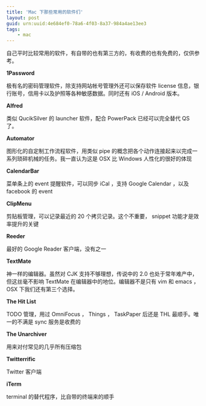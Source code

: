 ```yaml
---
title: 'Mac 下那些常用的软件们'
layout: post
guid: urn:uuid:4e684ef0-78a6-4f03-8a37-984a4ae13ee3
tags:
    - mac
---
```


自己平时比较常用的软件，有自带的也有第三方的，有收费的也有免费的，仅供参考。

**1Password**

极有名的密码管理软件，除支持网站帐号管理外还可以保存软件 license 信息，银行账号，信用卡以及护照等各种敏感数据。同时还有 iOS / Android 版本。

**Alfred**

类似 QucikSilver 的 launcher 软件，配合 PowerPack 已经可以完全替代 QS 了。

**Automator**

图形化的自定制工作流程软件，用类似 pipe 的概念把各个动作连接起来以完成一系列琐碎机械的任务。我一直认为这是 OSX 比 Windows 人性化的很好的体现

**CalendarBar**

菜单条上的 event 提醒软件，可以同步 iCal ，支持 Google Calendar ，以及 facebook 的 event

**ClipMenu**

剪贴板管理，可以记录最近的 20 个拷贝记录。这个不重要， snippet 功能才是效率提升的关键

**Reeder**

最好的 Google Reader 客户端，没有之一

**TextMate**

神一样的编辑器。虽然对 CJK 支持不够理想，传说中的 2.0 也处于常年难产中，但这丝毫不影响 TextMate 在编辑器中的地位。编辑器不是只有 vim 和 emacs ，OSX 下我们还有第三个选择。

**The Hit List**

TODO 管理，用过 OmniFocus ， Things ， TaskPaper 后还是 THL 最顺手。唯一的不满是 sync 服务是收费的

**The Unarchiver**

用来对付常见的几乎所有压缩包

**Twitterrific**

Twitter 客户端

**iTerm**

terminal 的替代程序，比自带的终端来的顺手
